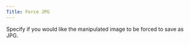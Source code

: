 ```yaml
---
Title: Force JPG
---
```


Specify if you would like the manipulated image to be forced to save as JPG.

